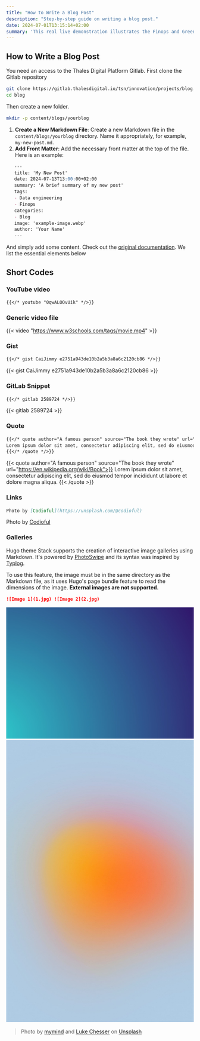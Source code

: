 ```yaml
---
title: "How to Write a Blog Post"
description: "Step-by-step guide on writing a blog post."
date: 2024-07-01T13:15:14+02:00
summary: 'This real live demonstration illustrates the Finops and Greenops monitoring of a sample AWS kubernetes application.'
---
```


## How to Write a Blog Post

You need an access to the Thales Digital Platform Gitlab. First clone the Gitlab repository 
```sh
git clone https://gitlab.thalesdigital.io/tsn/innovation/projects/blog.git
cd blog
```

Then create a new folder.
```sh
mkdir -p content/blogs/yourblog
```

1. **Create a New Markdown File**: Create a new Markdown file in the `content/blogs/yourblog` directory. Name it appropriately, for example, `my-new-post.md`.
2. **Add Front Matter**: Add the necessary front matter at the top of the file. Here is an example:
   
```markdown
   ---
   title: 'My New Post'
   date: 2024-07-13T13:00:00+02:00
   summary: 'A brief summary of my new post'
   tags:
   - Data engineering
   - Finops
   categories:
   - Blog
   image: 'example-image.webp'
   author: 'Your Name'
   ---
```

And simply add some content. 
Check out the [original documentation](https://stack.jimmycai.com/writing/shortcodes). We list the essential
elements below

## Short Codes

### YouTube video

```markdown
{{</* youtube "0qwALOOvUik" */>}}
```

### Generic video file

{{< video "https://www.w3schools.com/tags/movie.mp4" >}}

### Gist

```markdown
{{</* gist CaiJimmy e2751a943de10b2a5b3a8a6c2120cb86 */>}}
```
{{< gist CaiJimmy e2751a943de10b2a5b3a8a6c2120cb86 >}}

### GitLab Snippet

```markdown
{{</* gitlab 2589724 */>}}
```
{{< gitlab 2589724 >}}

### Quote

```markdown
{{</* quote author="A famous person" source="The book they wrote" url="https://en.wikipedia.org/wiki/Book"*/>}}
Lorem ipsum dolor sit amet, consectetur adipiscing elit, sed do eiusmod tempor incididunt ut labore et dolore magna aliqua.
{{</* /quote */>}}
```

{{< quote author="A famous person" source="The book they wrote" url="https://en.wikipedia.org/wiki/Book">}}
Lorem ipsum dolor sit amet, consectetur adipiscing elit, sed do eiusmod tempor incididunt ut labore et dolore magna aliqua.
{{< /quote >}}

### Links

```markdown
Photo by [Codioful](https://unsplash.com/@codioful)
```

Photo by [Codioful](https://unsplash.com/@codioful)

### Galleries

Hugo theme Stack supports the creation of interactive image galleries using Markdown. It's powered by [PhotoSwipe](https://photoswipe.com/) and its syntax was inspired by [Typlog](https://typlog.com/).

To use this feature, the image must be in the same directory as the Markdown file, as it uses Hugo's page bundle feature to read the dimensions of the image. **External images are not supported.**

```markdown
![Image 1](1.jpg) ![Image 2](2.jpg)
```

![Image 1](1.jpg) ![Image 2](2.jpg)

> Photo by [mymind](https://unsplash.com/@mymind) and [Luke Chesser](https://unsplash.com/@lukechesser) on [Unsplash](https://unsplash.com/)